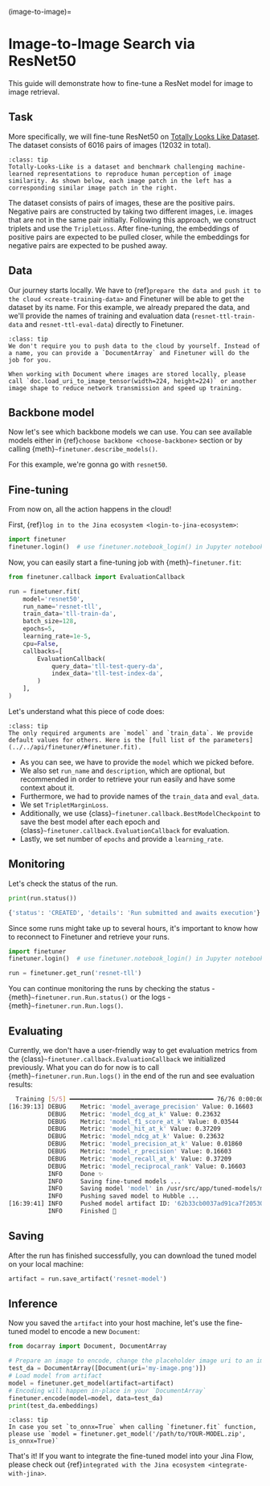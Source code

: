 (image-to-image)=
# Image-to-Image Search via ResNet50

This guide will demonstrate how to fine-tune a ResNet model for image to image retrieval.

## Task
More specifically, we will fine-tune ResNet50 on [Totally Looks Like Dataset](https://sites.google.com/view/totally-looks-like-dataset).
The dataset consists of 6016 pairs of images (12032 in total).


```{admonition} About TTL
:class: tip
Totally-Looks-Like is a dataset and benchmark challenging machine-learned representations to reproduce human perception of image similarity. As shown below, each image patch in the left has a corresponding similar image patch in the right. 
```

The dataset consists of pairs of images, these are the positive pairs. Negative pairs are constructed by taking two different images, i.e. images that are not in the same pair initially. Following this approach, we construct triplets and use the `TripletLoss`.
After fine-tuning, the embeddings of positive pairs are expected to be pulled closer, while the embeddings for negative pairs are expected to be pushed away.


## Data
Our journey starts locally. We have to {ref}`prepare the data and push it to the cloud <create-training-data>` and Finetuner will be able to get the dataset by its name. For this example,
we already prepared the data, and we'll provide the names of training and evaluation data (`resnet-ttl-train-data` and `resnet-ttl-eval-data`) directly to Finetuner.

```{admonition} 
:class: tip
We don't require you to push data to the cloud by yourself. Instead of a name, you can provide a `DocumentArray` and Finetuner will do the job for you.
```

```{important}
When working with Document where images are stored locally, please call `doc.load_uri_to_image_tensor(width=224, height=224)` or another image shape to reduce network transmission and speed up training.
```


## Backbone model
Now let's see which backbone models we can use. You can see available models either in {ref}`choose backbone <choose-backbone>` section or by calling {meth}`~finetuner.describe_models()`.


For this example, we're gonna go with `resnet50`.

## Fine-tuning
From now on, all the action happens in the cloud! 

First, {ref}`log in to the Jina ecosystem <login-to-jina-ecosystem>`:
```python
import finetuner
finetuner.login()  # use finetuner.notebook_login() in Jupyter notebook or Google colab
```

Now, you can easily start a fine-tuning job with {meth}`~finetuner.fit`:
```python
from finetuner.callback import EvaluationCallback

run = finetuner.fit(
    model='resnet50',
    run_name='resnet-tll',
    train_data='tll-train-da',
    batch_size=128,
    epochs=5,
    learning_rate=1e-5,
    cpu=False,
    callbacks=[
        EvaluationCallback(
            query_data='tll-test-query-da',
            index_data='tll-test-index-da',
        )
    ],
)
```
Let's understand what this piece of code does:
```{admonition} finetuner.fit parameters
:class: tip
The only required arguments are `model` and `train_data`. We provide default values for others. Here is the [full list of the parameters](../../api/finetuner/#finetuner.fit). 
```
* As you can see, we have to provide the `model` which we picked before.
* We also set `run_name` and `description`, which are optional,
but recommended in order to retrieve your run easily and have some context about it.
* Furthermore, we had to provide names of the `train_data` and `eval_data`.
* We set `TripletMarginLoss`.
* Additionally, we use {class}`~finetuner.callback.BestModelCheckpoint` to save the best model after each epoch and {class}`~finetuner.callback.EvaluationCallback` for evaluation.
* Lastly, we set number of `epochs` and provide a `learning_rate`.


## Monitoring

Let's check the status of the run.
```python
print(run.status())
```

```bash
{'status': 'CREATED', 'details': 'Run submitted and awaits execution'}
```

Since some runs might take up to several hours, it's important to know how to reconnect to Finetuner and retrieve your runs.

```python
import finetuner
finetuner.login()  # use finetuner.notebook_login() in Jupyter notebook or Google colab

run = finetuner.get_run('resnet-tll')
```

You can continue monitoring the runs by checking the status - {meth}`~finetuner.run.Run.status()` or the logs - {meth}`~finetuner.run.Run.logs()`. 

## Evaluating
Currently, we don't have a user-friendly way to get evaluation metrics from the {class}`~finetuner.callback.EvaluationCallback` we initialized previously.
What you can do for now is to call {meth}`~finetuner.run.Run.logs()` in the end of the run and see evaluation results:

```bash
  Training [5/5] ━━━━━━━━━━━━━━━━━━━━━━━━━━━━━━━━━━━━━━━━ 76/76 0:00:00 0:03:15 • loss: 0.003
[16:39:13] DEBUG    Metric: 'model_average_precision' Value: 0.16603                                     __main__.py:202
           DEBUG    Metric: 'model_dcg_at_k' Value: 0.23632                                              __main__.py:202
           DEBUG    Metric: 'model_f1_score_at_k' Value: 0.03544                                         __main__.py:202
           DEBUG    Metric: 'model_hit_at_k' Value: 0.37209                                              __main__.py:202
           DEBUG    Metric: 'model_ndcg_at_k' Value: 0.23632                                             __main__.py:202
           DEBUG    Metric: 'model_precision_at_k' Value: 0.01860                                        __main__.py:202
           DEBUG    Metric: 'model_r_precision' Value: 0.16603                                           __main__.py:202
           DEBUG    Metric: 'model_recall_at_k' Value: 0.37209                                           __main__.py:202
           DEBUG    Metric: 'model_reciprocal_rank' Value: 0.16603                                       __main__.py:202
           INFO     Done ✨                                                                              __main__.py:204
           INFO     Saving fine-tuned models ...                                                         __main__.py:207
           INFO     Saving model 'model' in /usr/src/app/tuned-models/model ...                          __main__.py:218
           INFO     Pushing saved model to Hubble ...                                                    __main__.py:225
[16:39:41] INFO     Pushed model artifact ID: '62b33cb0037ad91ca7f20530'                                 __main__.py:231
           INFO     Finished 🚀                                                                          __main__.py:233                           __main__.py:248
```

## Saving

After the run has finished successfully, you can download the tuned model on your local machine:
```python
artifact = run.save_artifact('resnet-model')
```

## Inference

Now you saved the `artifact` into your host machine,
let's use the fine-tuned model to encode a new `Document`:

```python
from docarray import Document, DocumentArray

# Prepare an image to encode, change the placeholder image uri to an image on your machine
test_da = DocumentArray([Document(uri='my-image.png')])
# Load model from artifact
model = finetuner.get_model(artifact=artifact)
# Encoding will happen in-place in your `DocumentArray`
finetuner.encode(model=model, data=test_da)
print(test_da.embeddings)
```

```{admonition} Inference with ONNX
:class: tip
In case you set `to_onnx=True` when calling `finetuner.fit` function,
please use `model = finetuner.get_model('/path/to/YOUR-MODEL.zip', is_onnx=True)`
```

That's it! If you want to integrate the fine-tuned model into your Jina Flow, please check out {ref}`integrated with the Jina ecosystem <integrate-with-jina>`.